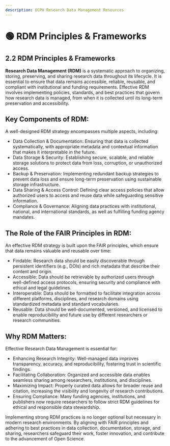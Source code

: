 ```yaml
---
description: UCPH Research Data Management Resources
---
```


# 🟢 RDM Principles & Frameworks

## 2.2 **RDM Principles & Frameworks**

**Research Data Management (RDM)** is a systematic approach to organizing, storing, preserving, and sharing research data throughout its lifecycle. It is essential to ensure that data remains accessible, reliable, reusable, and compliant with institutional and funding requirements. Effective RDM involves implementing policies, standards, and best practices that govern how research data is managed, from when it is collected until its long-term preservation and accessibility.

## Key Components of RDM:

A well-designed RDM strategy encompasses multiple aspects, including:

* Data Collection & Documentation: Ensuring that data is collected systematically, with appropriate metadata and contextual information that makes it interpretable in the future.
* Data Storage & Security: Establishing secure, scalable, and reliable storage solutions to protect data from loss, corruption, or unauthorized access.
* Backup & Preservation: Implementing redundant backup strategies to prevent data loss and ensure long-term preservation using sustainable storage infrastructure.
* Data Sharing & Access Control: Defining clear access policies that allow authorized users to access and reuse data while safeguarding sensitive information.
* Compliance & Governance: Aligning data practices with institutional, national, and international standards, as well as fulfilling funding agency mandates.

## The Role of the FAIR Principles in RDM:

An effective RDM strategy is built upon the FAIR principles, which ensure that data remains valuable and reusable over time:

* Findable: Research data should be easily discoverable through persistent identifiers (e.g., DOIs) and rich metadata that describe their content and origin.
* Accessible: Data should be retrievable by authorized users through well-defined access protocols, ensuring security and compliance with ethical and legal guidelines.
* Interoperable: Data should be formatted to facilitate integration across different platforms, disciplines, and research domains using standardized metadata and standard vocabularies.
* Reusable: Data should be well-documented, versioned, and licensed to enable reproducibility and future use by different researchers or research communities.

## Why RDM Matters:

Effective Research Data Management is essential for:

* Enhancing Research Integrity: Well-managed data improves transparency, accuracy, and reproducibility, fostering trust in scientific findings.
* Facilitating Collaboration: Organized and accessible data enables seamless sharing among researchers, institutions, and disciplines.
* Maximizing Impact: Properly curated data allows for broader reuse and citation, increasing the visibility and longevity of research contributions.
* Ensuring Compliance: Many funding agencies, institutions, and publishers now require researchers to follow strict RDM guidelines for ethical and responsible data stewardship.

Implementing strong RDM practices is no longer optional but necessary in modern research environments. By aligning with FAIR principles and adhering to best practices in data collection, documentation, storage, and sharing, researchers safeguard their work, foster innovation, and contribute to the advancement of Open Science.

